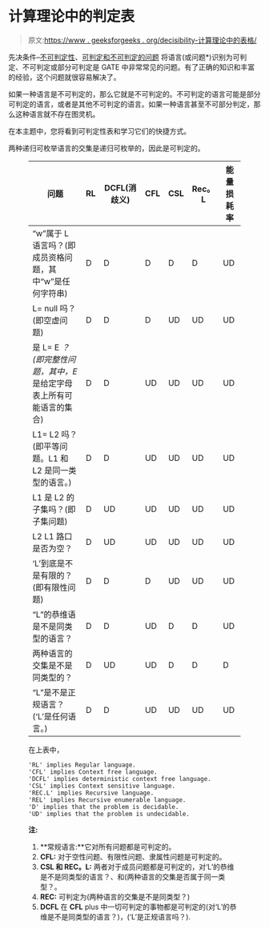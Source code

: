 # 计算理论中的判定表

> 原文:[https://www . geeksforgeeks . org/decisibility-计算理论中的表格/](https://www.geeksforgeeks.org/decidability-table-in-theory-of-computation/)

先决条件–[不可判定性](https://www.geeksforgeeks.org/undecidability-and-reducibility/)、[可判定和不可判定的问题](https://www.geeksforgeeks.org/theory-computation-decidable-undecidable-problems/)
将语言(或问题*)识别为可判定、不可判定或部分可判定是 GATE 中非常常见的问题。有了正确的知识和丰富的经验，这个问题就很容易解决了。

如果一种语言是不可判定的，那么它就是不可判定的。不可判定的语言可能是部分可判定的语言，或者是其他不可判定的语言。如果一种语言甚至不可部分判定，那么这种语言就不存在图灵机。

在本主题中，您将看到可判定性表和学习它们的快捷方式。

两种递归可枚举语言的交集是递归可枚举的，因此是可判定的。

<figure class="table">

| 问题 | RL | DCFL(消歧义) | CFL | CSL | Rec。L | 能量损耗率 |
| --- | --- | --- | --- | --- | --- | --- |
| “w”属于 L 语言吗？(即成员资格问题，其中“w”是任何字符串) | D | D | D | D | D | UD |
| L= null 吗？(即空虚问题) | D | D | D | UD | UD | UD |
| 是 L= E <sup>*</sup> ？(即完整性问题，其中，E <sup>*</sup> 是给定字母表上所有可能语言的集合) | D | D | UD | UD | UD | UD |
| L1= L2 吗？(即平等问题。L1 和 L2 是同一类型的语言。) | D | D | UD | UD | UD | UD |
| L1 是 L2 的子集吗？(即子集问题) | D | UD | UD | UD | UD | UD |
| L2 L1 路口是否为空？ | D | UD | UD | UD | UD | UD |
| ‘L’到底是不是有限的？(即有限性问题) | D | D | D | UD | UD | UD |
| “L”的恭维语是不是同类型的语言？ | D | D | UD | D | D | UD |
| 两种语言的交集是不是同类型的？ | D | UD | UD | D | D | D |
| “L”是不是正规语言？(‘L’是任何语言。) | D | D | UD | UD | UD | UD |

在上表中，

```
'RL' implies Regular language.
'CFL' implies Context free language.
'DCFL' implies deterministic context free language.
'CSL' implies Context sensitive language.
'REC.L' implies Recursive language.
'REL' implies Recursive enumerable language.
'D' implies that the problem is decidable.
'UD' implies that the problem is undecidable.

```

**注:**

1.  **常规语言:**它对所有问题都是可判定的。
2.  **CFL:** 对于空性问题、有限性问题、隶属性问题是可判定的。
3.  **CSL 和 REC。L:** 两者对于成员问题都是可判定的，对‘L’的恭维是不是同类型的语言？、和(两种语言的交集是否属于同一类型？。
4.  **REC:** 可判定为(两种语言的交集是不是同类型？)
5.  **DCFL** 在 **CFL** plus 中一切可判定的事物都是可判定的(对‘L’的恭维是不是同类型的语言？)，(‘L’是正规语言吗？).

</figure>